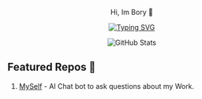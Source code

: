 <p align="center">
  Hi, Im Bory 🌱
</p>
<p align="center">
  <a href="https://git.io/typing-svg">
    <img src="https://readme-typing-svg.demolab.com?font=Fira+Code&weight=100&size=16&duration=3000&pause=1000&color=FF671F&background=212121&center=true&vCenter=true&width=435&lines=Full-stack+Developer+and+UX%2FUI+Designer" alt="Typing SVG" />
  </a>
</p>
<div align="center">
     <img src="https://github-readme-stats.vercel.app/api?username=Abduboriy1&show_icons=true&theme=flag-india" alt="GitHub Stats" />
</div>

## Featured Repos 🍳 
1. <a href="https://github.com/Abduboriy1/MySelf">MySelf</a> - AI Chat bot to ask questions about my Work.
